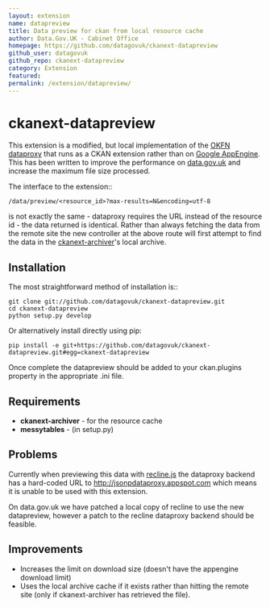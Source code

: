 ```yaml
---
layout: extension
name: datapreview
title: Data preview for ckan from local resource cache
author: Data.Gov.UK - Cabinet Office
homepage: https://github.com/datagovuk/ckanext-datapreview
github_user: datagovuk
github_repo: ckanext-datapreview
category: Extension
featured: 
permalink: /extension/datapreview/
---
```



# ckanext-datapreview

This extension is a modified, but local implementation of the [OKFN dataproxy](https://github.com/okfn/dataproxy) that runs as a CKAN extension rather than on [Google AppEngine](http://jsonpdataproxy.appspot.com). This has been written to improve the performance on [data.gov.uk](data.gov.uk) and increase the maximum file size processed.

The interface to the extension::

    /data/preview/<resource_id>?max-results=N&encoding=utf-8

is not exactly the same - dataproxy requires the URL instead of the resource id - the data returned is identical. Rather than always fetching the data from the remote site the new controller at the above route will first attempt to find the data in the [ckanext-archiver](https://github.com/okfn/ckanext-archiver)'s local archive.

## Installation

The most straightforward method of installation is::

    git clone git://github.com/datagovuk/ckanext-datapreview.git
    cd ckanext-datapreview
    python setup.py develop

Or alternatively install directly using pip:

    pip install -e git+https://github.com/datagovuk/ckanext-datapreview.git#egg=ckanext-datapreview

Once complete the datapreview should be added to your ckan.plugins property in the appropriate .ini file.


## Requirements

* __ckanext-archiver__ - for the resource cache
* __messytables__ - (in setup.py)


## Problems

Currently when previewing this data with [recline.js](reclinejs.com) the dataproxy backend has a hard-coded URL to http://jsonpdataproxy.appspot.com which means it is unable to be used with this extension.

On data.gov.uk we have patched a local copy of recline to use the new datapreview, however a patch to the recline dataproxy backend should be feasible.

## Improvements

* Increases the limit on download size (doesn't have the appengine download limit)
* Uses the local archive cache if it exists rather than hitting the remote site (only if ckanext-archiver has retrieved the file).


